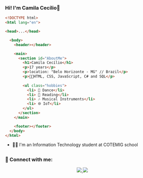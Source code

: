 ### Hi! I'm Camila Cecílio👋

``` HTML
<!DOCTYPE html>
<html lang="en">

<head>...</head>

  <body>
    <header></header>

    <main>
      <section id="AboutMe">
        <h1>Camila Cecílio</h1>
        <p>17 years</p>
        <p>location: "Belo Horizonte - MG" // Brazil</p>
        <p>👩‍💻HTML, CSS, JavaScript, C# and SQL</p>
  
        <ul class="hobbies">
          <li> 💃 Dance</li>
          <li> 📕 Reading</li>
          <li> 🎶 Musical Instruments</li>
          <li> 🌐 IoT</li>
        </ul>
      </section>
    </main>

    <footer></footer>
  </body>
</html>
```

- 💁‍♀️ I'm an Information Technology student at COTEMIG school

##

### 📱 Connect with me:

<div align="center">
  <a href="https://www.linkedin.com/in/camilam-cecilio/" target="_blank">
    <img src="https://img.shields.io/badge/LinkedIn-0077B5?style=for-the-badge&logo=linkedin&logoColor=white" />
  </a>

  <a href="mailto:camilam.cecilio@gmail.com" target="_blank">
    <img src="https://img.shields.io/badge/Gmail-D14836?style=for-the-badge&logo=gmail&logoColor=white" />
  </a>
</div>
